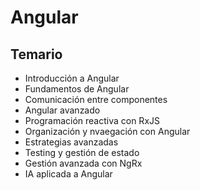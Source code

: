 # Angular

## Temario
- Introducción a Angular
- Fundamentos de Angular
- Comunicación entre componentes
- Angular avanzado
- Programación reactiva con RxJS
- Organización y nvaegación con Angular
- Estrategias avanzadas
- Testing y gestión de estado
- Gestión avanzada con NgRx
- IA aplicada a Angular